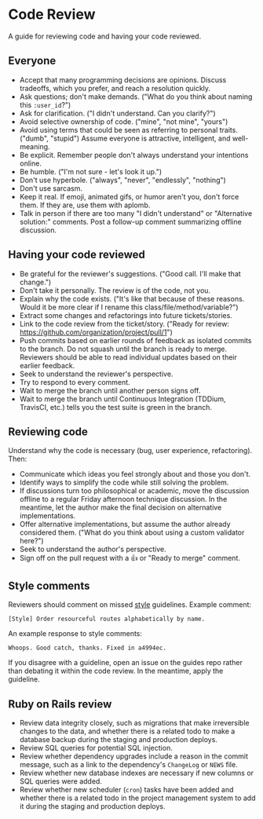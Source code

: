 Code Review
===========

A guide for reviewing code and having your code reviewed.

Everyone
--------

* Accept that many programming decisions are opinions. Discuss tradeoffs, which
  you prefer, and reach a resolution quickly.
* Ask questions; don't make demands. ("What do you think about naming this
  `:user_id`?")
* Ask for clarification. ("I didn't understand. Can you clarify?")
* Avoid selective ownership of code. ("mine", "not mine", "yours")
* Avoid using terms that could be seen as referring to personal traits. ("dumb",
  "stupid") Assume everyone is attractive, intelligent, and well-meaning.
* Be explicit. Remember people don't always understand your intentions online.
* Be humble. ("I'm not sure - let's look it up.")
* Don't use hyperbole. ("always", "never", "endlessly", "nothing")
* Don't use sarcasm.
* Keep it real. If emoji, animated gifs, or humor aren't you, don't force them.
  If they are, use them with aplomb.
* Talk in person if there are too many "I didn't understand" or "Alternative
  solution:" comments. Post a follow-up comment summarizing offline discussion.

Having your code reviewed
-------------------------

* Be grateful for the reviewer's suggestions. ("Good call. I'll make that
  change.")
* Don't take it personally. The review is of the code, not you.
* Explain why the code exists. ("It's like that because of these reasons. Would
  it be more clear if I rename this class/file/method/variable?")
* Extract some changes and refactorings into future tickets/stories.
* Link to the code review from the ticket/story. ("Ready for review:
  https://github.com/organization/project/pull/1")
* Push commits based on earlier rounds of feedback as isolated commits to the
  branch. Do not squash until the branch is ready to merge. Reviewers should be
  able to read individual updates based on their earlier feedback.
* Seek to understand the reviewer's perspective.
* Try to respond to every comment.
* Wait to merge the branch until another person signs off.
* Wait to merge the branch until Continuous Integration (TDDium, TravisCI, etc.)
  tells you the test suite is green in the branch.

Reviewing code
--------------

Understand why the code is necessary (bug, user experience, refactoring). Then:

* Communicate which ideas you feel strongly about and those you don't.
* Identify ways to simplify the code while still solving the problem.
* If discussions turn too philosophical or academic, move the discussion offline
  to a regular Friday afternoon technique discussion. In the meantime, let the
  author make the final decision on alternative implementations.
* Offer alternative implementations, but assume the author already considered
  them. ("What do you think about using a custom validator here?")
* Seek to understand the author's perspective.
* Sign off on the pull request with a :thumbsup: or "Ready to merge" comment.

Style comments
--------------

Reviewers should comment on missed [style](../style)
guidelines. Example comment:

    [Style] Order resourceful routes alphabetically by name.

An example response to style comments:

    Whoops. Good catch, thanks. Fixed in a4994ec.

If you disagree with a guideline, open an issue on the guides repo rather than
debating it within the code review. In the meantime, apply the guideline.

Ruby on Rails review
--------------------

* Review data integrity closely, such as migrations that make irreversible
  changes to the data, and whether there is a related todo to make a database
  backup during the staging and production deploys.
* Review SQL queries for potential SQL injection.
* Review whether dependency upgrades include a reason in the commit message,
  such as a link to the dependency's `ChangeLog` or `NEWS` file.
* Review whether new database indexes are necessary if new columns or SQL
  queries were added.
* Review whether new scheduler (`cron`) tasks have been added and whether there
  is a related todo in the project management system to add it during the
  staging and production deploys.
